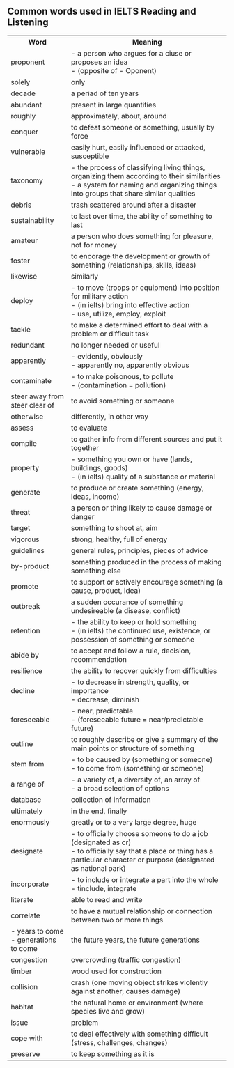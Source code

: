 ## **Common words used in IELTS Reading and Listening**

<table>
    <tr>
        <th>Word</th>
        <th>Meaning</th>
    </tr>
    <tr>
        <td>proponent</td>
        <td>- a person who argues for a ciuse or proposes an idea<br>- (opposite of - Oponent)</td>
    </tr>
    <tr>
        <td>solely</td>
        <td>only</td>
    </tr>
    <tr>
        <td>decade</td>
        <td>a periad of ten years</td>
    </tr>
    <tr>
        <td>abundant</td>
        <td>present in large quantities</td>
    </tr>
    <tr>
        <td>roughly</td>
        <td>approximately, about, around</td>
    </tr>
    <tr>
        <td>conquer</td>
        <td>to defeat someone or something, usually by force</td>
    </tr>
    <tr>
        <td>vulnerable</td>
        <td>easily hurt, easily influenced or attacked, susceptible</td>
    </tr>
    <tr>
        <td>taxonomy</td>
        <td>- the process of classifying living things, organizing them according to their similarities<br>- a system for naming and organizing things into groups that share similar qualities</td>
    </tr>
    <tr>
        <td>debris</td>
        <td>trash scattered around after a disaster</td>
    </tr>
    <tr>
        <td>sustainability</td>
        <td>to last over time, the ability of something to last</td>
    </tr>
    <tr>
        <td>amateur</td>
        <td>a person who does something for pleasure, not for money</td>
    </tr>
    <tr>
        <td>foster</td>
        <td>to encorage the development or growth of something (relationships, skills, ideas)</td>
    </tr>
    <tr>
        <td>likewise</td>
        <td>similarly</td>
    </tr>
    <tr>
        <td>deploy</td>
        <td>- to move (troops or equipment) into position for military action<br>- (in ielts) bring into effective action<br>- use, utilize, employ, exploit</td>
    </tr>
    <tr>
        <td>tackle</td>
        <td>to make a determined effort to deal with a problem or difficult task</td>
    </tr>
    <tr>
        <td>redundant</td>
        <td>no longer needed or useful</td>
    </tr>
    <tr>
        <td>apparently</td>
        <td>- evidently, obviously<br>- apparently no, apparently obvious</td>
    </tr>
    <tr>
        <td>contaminate</td>
        <td>- to make poisonous, to pollute<br>- (contamination = pollution)</td>
    </tr>
    <tr>
        <td>steer away from<br>steer clear of</td>
        <td>to avoid something or someone</td>
    </tr>
    <tr>
        <td>otherwise</td>
        <td>differently, in other way</td>
    </tr>
    <tr>
        <td>assess</td>
        <td>to evaluate</td>
    </tr>
    <tr>
        <td>compile</td>
        <td>to gather info from different sources and put it together</td>
    </tr>
    <tr>
        <td>property</td>
        <td>- something you own or have (lands, buildings, goods)<br>- (in ielts) quality of a substance or material</td>
    </tr>
    <tr>
        <td>generate</td>
        <td>to produce or create something (energy, ideas, income)</td>
    </tr>
    <tr>
        <td>threat</td>
        <td>a person or thing likely to cause damage or danger</td>
    </tr>
    <tr>
        <td>target</td>
        <td>something to shoot at, aim</td>
    </tr>
    <tr>
        <td>vigorous</td>
        <td>strong, healthy, full of energy</td>
    </tr>
    <tr>
        <td>guidelines</td>
        <td>general rules, principles, pieces of advice</td>
    </tr>
    <tr>
        <td>by-product</td>
        <td>something produced in the process of making something else</td>
    </tr>
    <tr>
        <td>promote</td>
        <td>to support or actively encourage something (a cause, product, idea)</td>
    </tr>
    <tr>
        <td>outbreak</td>
        <td>a sudden occurance of something undesireable (a disease, conflict)</td>
    </tr>
    <tr>
        <td>retention</td>
        <td>- the ability to keep or hold something<br>- (in ielts) the continued use, existence, or possession of something or someone</td>
    </tr>
    <tr>
        <td>abide by</td>
        <td>to accept and follow a rule, decision, recommendation</td>
    </tr>
    <tr>
        <td>resilience</td>
        <td>the ability to recover quickly from difficulties</td>
    </tr>
    <tr>
        <td>decline</td>
        <td>- to decrease in strength, quality, or importance<br>- decrease, diminish</td>
    </tr>
    <tr>
        <td>foreseeable</td>
        <td>- near, predictable<br>- (foreseeable future = near/predictable future)</td>
    </tr>
    <tr>
        <td>outline</td>
        <td>to roughly describe or give a summary of the main points or structure of something</td>
    </tr>
    <tr>
        <td>stem from</td>
        <td>- to be caused by (something or someone)<br>- to come from (something or someone)</td>
    </tr>
    <tr>
        <td>a range of</td>
        <td>- a variety of, a diversity of, an array of<br>- a broad selection of options</td>
    </tr>
    <tr>
        <td>database</td>
        <td>collection of information</td>
    </tr>
    <tr>
        <td>ultimately</td>
        <td>in the end, finally</td>
    </tr>
    <tr>
        <td>enormously</td>
        <td>greatly or to a very large degree, huge</td>
    </tr>
    <tr>
        <td>designate</td>
        <td>- to officially choose someone to do a job	(designated as cr)<br>- to officially say that a place or thing has a particular character or purpose (designated as national park)</td>
    </tr>
    <tr>
        <td>incorporate</td>
        <td>- to include or integrate a part into the whole<br>- tinclude, integrate</td>
    </tr>
    <tr>
        <td>literate</td>
        <td>able to read and write</td>
    </tr>
    <tr>
        <td>correlate</td>
        <td>to have a mutual relationship or connection between two or more things</td>
    </tr>
    <tr>
        <td>- years to come<br>- generations to come</td>
        <td>the future years, the future generations</td>
    </tr>
    <tr>
        <td>congestion</td>
        <td>overcrowding (traffic congestion)</td>
    </tr>
    <tr>
        <td>timber</td>
        <td>wood used for construction</td>
    </tr>
    <tr>
        <td>collision</td>
        <td>crash (one moving object strikes violently against another, causes damage)</td>
    </tr>
    <tr>
        <td>habitat</td>
        <td>the natural home or environment	(where species live and grow)</td>
    </tr>
    <tr>
        <td>issue</td>
        <td>problem</td>
    </tr>
    <tr>
        <td>cope with</td>
        <td>to deal effectively with something difficult (stress, challenges, changes)</td>
    </tr>
    <tr>
        <td>preserve</td>
        <td>to keep something as it is</td>
    </tr>
</table>